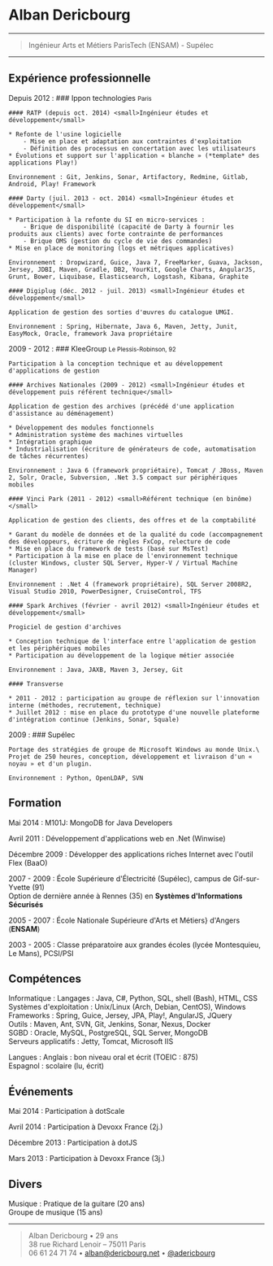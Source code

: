 Alban Dericbourg
================

----

>  Ingénieur Arts et Métiers ParisTech (ENSAM) - Supélec

----

Expérience professionnelle
--------------------------

Depuis 2012
:   ### Ippon technologies <small>Paris</small>

	#### RATP (depuis oct. 2014) <small>Ingénieur études et développement</small>

	* Refonte de l'usine logicielle
        - Mise en place et adaptation aux contraintes d'exploitation
        - Définition des processus en concertation avec les utilisateurs
    * Évolutions et support sur l'application « blanche » (*template* des applications Play!)

	Environnement : Git, Jenkins, Sonar, Artifactory, Redmine, Gitlab, Android, Play! Framework

    #### Darty (juil. 2013 - oct. 2014) <small>Ingénieur études et développement</small>

    * Participation à la refonte du SI en micro-services :
        - Brique de disponibilité (capacité de Darty à fournir les produits aux clients) avec forte contrainte de performances
        - Brique OMS (gestion du cycle de vie des commandes)
    * Mise en place de monitoring (logs et métriques applicatives)

    Environnement : Dropwizard, Guice, Java 7, FreeMarker, Guava, Jackson, Jersey, JDBI, Maven, Gradle, DB2, YourKit, Google Charts, AngularJS, Grunt, Bower, Liquibase, Elasticsearch, Logstash, Kibana, Graphite

    #### Digiplug (déc. 2012 - juil. 2013) <small>Ingénieur études et développement</small>
    
    Application de gestion des sorties d'œuvres du catalogue UMGI.

    Environnement : Spring, Hibernate, Java 6, Maven, Jetty, Junit, EasyMock, Oracle, framework Java propriétaire

2009 - 2012
:   ### KleeGroup <small>Le Plessis-Robinson, 92</small>

    Participation à la conception technique et au développement d'applications de gestion

    #### Archives Nationales (2009 - 2012) <small>Ingénieur études et développement puis référent technique</small>

    Application de gestion des archives (précédé d'une application d'assistance au déménagement)

    * Développement des modules fonctionnels
    * Administration système des machines virtuelles
    * Intégration graphique
    * Industrialisation (écriture de générateurs de code, automatisation de tâches récurrentes)
    
    Environnement : Java 6 (framework propriétaire), Tomcat / JBoss, Maven 2, Solr, Oracle, Subversion, .Net 3.5 compact sur périphériques mobiles

    #### Vinci Park (2011 - 2012) <small>Référent technique (en binôme)</small>

    Application de gestion des clients, des offres et de la comptabilité
 
    * Garant du modèle de données et de la qualité du code (accompagnement des développeurs, écriture de règles FxCop, relecture de code
    * Mise en place du framework de tests (basé sur MsTest)
    * Participation à la mise en place de l'environnement technique (cluster Windows, cluster SQL Server, Hyper-V / Virtual Machine Manager)
    
    Environnement : .Net 4 (framework propriétaire), SQL Server 2008R2, Visual Studio 2010, PowerDesigner, CruiseControl, TFS

    #### Spark Archives (février - avril 2012) <small>Ingénieur études et développement</small>

    Progiciel de gestion d'archives

    * Conception technique de l'interface entre l'application de gestion et les périphériques mobiles
    * Participation au développement de la logique métier associée
    
    Environnement : Java, JAXB, Maven 3, Jersey, Git

    #### Transverse

    * 2011 - 2012 : participation au groupe de réflexion sur l'innovation interne (méthodes, recrutement, technique)
    * Juillet 2012 : mise en place du prototype d'une nouvelle plateforme d'intégration continue (Jenkins, Sonar, Squale)

2009
:   ### Supélec 

    Portage des stratégies de groupe de Microsoft Windows au monde Unix.\
    Projet de 250 heures, conception, développement et livraison d'un « noyau » et d'un plugin.

    Environnement : Python, OpenLDAP, SVN


Formation
---------

Mai 2014
:   M101J: MongoDB for Java Developers

Avril 2011
:   Développement d'applications web en .Net (Winwise)

Décembre 2009
:   Développer des applications riches Internet avec l'outil Flex (BaaO)

2007 - 2009
:   École Supérieure d'Électricité (Supélec), campus de Gif-sur-Yvette (91)\
    Option de dernière année à Rennes (35) en **Systèmes d'Informations Sécurisés**

2005 - 2007
:   École Nationale Supérieure d'Arts et Métiers} d'Angers (**ENSAM**)

2003 - 2005
:   Classe préparatoire aux grandes écoles (lycée Montesquieu, Le Mans), PCSI/PSI


Compétences
-----------

Informatique
:   Langages : Java, C#, Python, SQL, shell (Bash), HTML, CSS\
    Systèmes d'exploitation : Unix/Linux (Arch, Debian, CentOS), Windows\
    Frameworks : Spring, Guice, Jersey, JPA, Play!, AngularJS, JQuery\
    Outils : Maven, Ant, SVN, Git, Jenkins, Sonar, Nexus, Docker\
    SGBD : Oracle, MySQL, PostgreSQL, SQL Server, MongoDB\
    Serveurs applicatifs : Jetty, Tomcat, Microsoft IIS

Langues
:   Anglais : bon niveau oral et écrit (TOEIC : 875)\
    Espagnol : scolaire (lu, écrit)

Événements
----------
Mai 2014
:   Participation à dotScale

Avril 2014
:   Participation à Devoxx France (2j.)

Décembre 2013
:   Participation à dotJS

Mars 2013
:   Participation à Devoxx France (3j.)


Divers
------

Musique
:   Pratique de la guitare (20 ans)\
    Groupe de musique (15 ans)

----

> Alban Dericbourg • 29 ans\
> 38 rue Richard Lenoir &ndash; 75011 Paris\
> 06 61 24 71 74 • <alban@dericbourg.net> • [&#64;adericbourg](https://twitter.com/adericbourg) 

